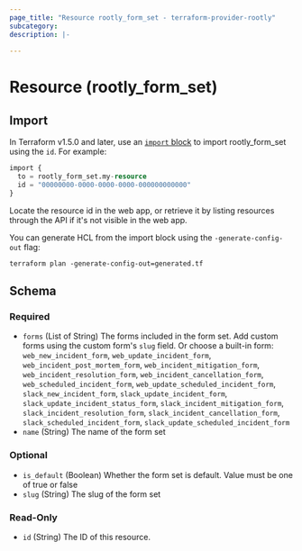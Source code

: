 ```yaml
---
page_title: "Resource rootly_form_set - terraform-provider-rootly"
subcategory:
description: |-
    
---
```


# Resource (rootly_form_set)





## Import

In Terraform v1.5.0 and later, use an [`import` block](https://developer.hashicorp.com/terraform/language/import) to import rootly_form_set using the `id`. For example:

```terraform
import {
  to = rootly_form_set.my-resource
  id = "00000000-0000-0000-0000-000000000000"
}
```

Locate the resource id in the web app, or retrieve it by listing resources through the API if it's not visible in the web app.

You can generate HCL from the import block using the `-generate-config-out` flag:

```console
terraform plan -generate-config-out=generated.tf
```

<!-- schema generated by tfplugindocs -->
## Schema

### Required

- `forms` (List of String) The forms included in the form set. Add custom forms using the custom form's `slug` field. Or choose a built-in form: `web_new_incident_form`, `web_update_incident_form`, `web_incident_post_mortem_form`, `web_incident_mitigation_form`, `web_incident_resolution_form`, `web_incident_cancellation_form`, `web_scheduled_incident_form`, `web_update_scheduled_incident_form`, `slack_new_incident_form`, `slack_update_incident_form`, `slack_update_incident_status_form`, `slack_incident_mitigation_form`, `slack_incident_resolution_form`, `slack_incident_cancellation_form`, `slack_scheduled_incident_form`, `slack_update_scheduled_incident_form`
- `name` (String) The name of the form set

### Optional

- `is_default` (Boolean) Whether the form set is default. Value must be one of true or false
- `slug` (String) The slug of the form set

### Read-Only

- `id` (String) The ID of this resource.

